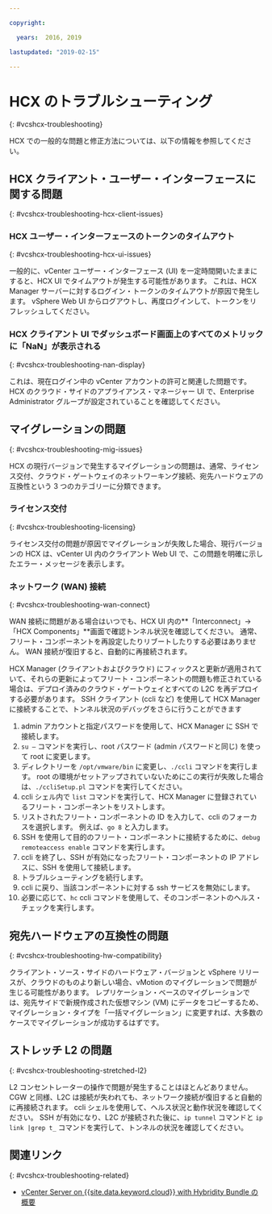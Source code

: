 ```yaml
---

copyright:

  years:  2016, 2019

lastupdated: "2019-02-15"

---
```


# HCX のトラブルシューティング
{: #vcshcx-troubleshooting}

HCX での一般的な問題と修正方法については、以下の情報を参照してください。

## HCX クライアント・ユーザー・インターフェースに関する問題
{: #vcshcx-troubleshooting-hcx-client-issues}

### HCX ユーザー・インターフェースのトークンのタイムアウト
{: #vcshcx-troubleshooting-hcx-ui-issues}

一般的に、vCenter ユーザー・インターフェース (UI) を一定時間開いたままにすると、HCX UI でタイムアウトが発生する可能性があります。 これは、HCX Manager サーバーに対するログイン・トークンのタイムアウトが原因で発生します。 vSphere Web UI からログアウトし、再度ログインして、トークンをリフレッシュしてください。

### HCX クライアント UI でダッシュボード画面上のすべてのメトリックに「NaN」が表示される
{: #vcshcx-troubleshooting-nan-display}

これは、現在ログイン中の vCenter アカウントの許可と関連した問題です。 HCX のクラウド・サイドのアプライアンス・マネージャー UI で、Enterprise Administrator グループが設定されていることを確認してください。

## マイグレーションの問題
{: #vcshcx-troubleshooting-mig-issues}

HCX の現行バージョンで発生するマイグレーションの問題は、通常、ライセンス交付、クラウド・ゲートウェイのネットワーキング接続、宛先ハードウェアの互換性という 3 つのカテゴリーに分類できます。

### ライセンス交付
{: #vcshcx-troubleshooting-licensing}

ライセンス交付の問題が原因でマイグレーションが失敗した場合、現行バージョンの HCX は、vCenter UI 内のクライアント Web UI で、この問題を明確に示したエラー・メッセージを表示します。

### ネットワーク (WAN) 接続
{: #vcshcx-troubleshooting-wan-connect}

WAN 接続に問題がある場合はいつでも、HCX UI 内の**「Interconnect」->「HCX Components」**画面で確認トンネル状況を確認してください。 通常、フリート・コンポーネントを再設定したりリブートしたりする必要はありません。 WAN 接続が復旧すると、自動的に再接続されます。

HCX Manager (クライアントおよびクラウド) にフィックスと更新が適用されていて、それらの更新によってフリート・コンポーネントの問題も修正されている場合は、デプロイ済みのクラウド・ゲートウェイとすべての L2C を再デプロイする必要があります。 SSH クライアント (ccli など) を使用して HCX Manager に接続することで、トンネル状況のデバッグをさらに行うことができます  

1. admin アカウントと指定パスワードを使用して、HCX Manager に SSH で接続します。
2. `su –` コマンドを実行し、root パスワード (admin パスワードと同じ) を使って root に変更します。
3. ディレクトリーを `/opt/vmware/bin` に変更し、`./ccli` コマンドを実行します。 root の環境がセットアップされていないためにこの実行が失敗した場合は、`./ccliSetup.pl` コマンドを実行してください。
4. ccli シェル内で `list` コマンドを実行して、HCX Manager に登録されているフリート・コンポーネントをリストします。
5. リストされたフリート・コンポーネントの ID を入力して、ccli のフォーカスを選択します。 例えば、`go 8` と入力します。
6. SSH を使用して目的のフリート・コンポーネントに接続するために、`debug remoteaccess enable` コマンドを実行します。
7. ccli を終了し、SSH が有効になったフリート・コンポーネントの IP アドレスに、SSH を使用して接続します。
9. トラブルシューティングを続行します。
10. ccli に戻り、当該コンポーネントに対する ssh サービスを無効にします。
11. 必要に応じて、`hc` ccli コマンドを使用して、そのコンポーネントのヘルス・チェックを実行します。

## 宛先ハードウェアの互換性の問題
{: #vcshcx-troubleshooting-hw-compatibility}

クライアント・ソース・サイドのハードウェア・バージョンと vSphere リリースが、クラウドのものより新しい場合、vMotion のマイグレーションで問題が生じる可能性があります。 レプリケーション・ベースのマイグレーションでは、宛先サイドで新規作成された仮想マシン (VM) にデータをコピーするため、マイグレーション・タイプを「一括マイグレーション」に変更すれば、大多数のケースでマイグレーションが成功するはずです。

## ストレッチ L2 の問題
{: #vcshcx-troubleshooting-stretched-l2}

L2 コンセントレーターの操作で問題が発生することはほとんどありません。 CGW と同様、L2C は接続が失われても、ネットワーク接続が復旧すると自動的に再接続されます。 ccli シェルを使用して、ヘルス状況と動作状況を確認してください。 SSH が有効になり、L2C が接続された後に、`ip tunnel` コマンドと `ip link |grep t_` コマンドを実行して、トンネルの状況を確認してください。

## 関連リンク
{: #vcshcx-troubleshooting-related}

* [vCenter Server on {{site.data.keyword.cloud}} with Hybridity Bundle の概要](/docs/services/vmwaresolutions/archiref/vcs?topic=vmware-solutions-vcs-hybridity-intro)   
